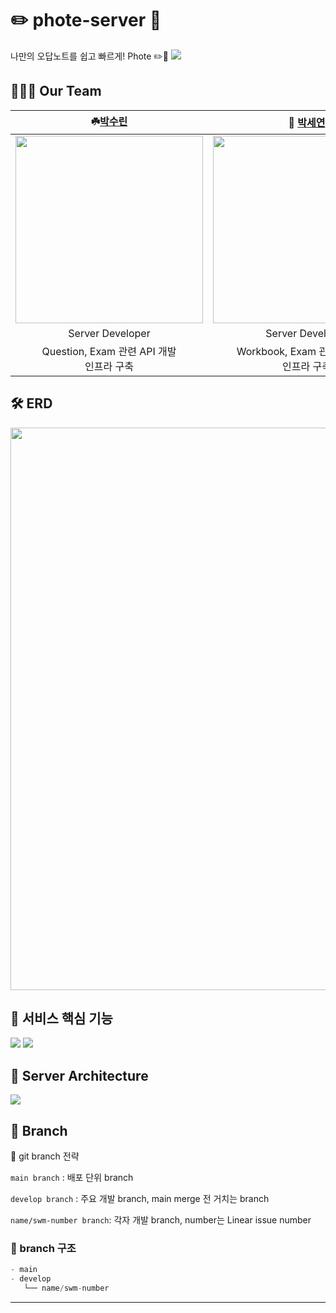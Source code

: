# ✏️ phote-server 🥔
나만의 오답노트를 쉽고 빠르게! Phote ✏️🥔
<img src="https://github.com/user-attachments/assets/20246909-a62f-44d6-8288-8a888060babc" />

## 👩‍👧‍👧 Our Team

|                         **☘️[박수린](https://github.com/RinRinPARK)**                          |                         **🫧 [박세연](https://github.com/adorableco)**                          |
  |:-------------------------------------------------------------------------------------------:|:--------------------------------------------------------------------------------------------:|
| <img src="https://avatars.githubusercontent.com/u/87180069?v=4" width="300" height="300" /> | <img src ="https://avatars.githubusercontent.com/u/90397541?v=4" width="300" height="300" /> |
|                                      Server Developer                                       |                                       Server Developer                                       |
|                         Question, Exam 관련 API 개발<br /> 인프라 구축<br />                         |                         Workbook, Exam 관련 API 개발<br /> 인프라 구축<br />                          |


## 🛠️ ERD
<img src="https://github.com/user-attachments/assets/9ee0fcbc-d4db-4853-b898-efe2fd4caff1" height="900"/>

## 🌳 서비스 핵심 기능
<img src="https://github.com/user-attachments/assets/c20130e0-ceeb-47a3-b82a-4469fa075222" />
<img src="https://github.com/user-attachments/assets/376c1165-258b-45b2-852e-32e69ca787e6" />

## 🌳 Server Architecture
<img src="https://github.com/user-attachments/assets/e61704e7-68eb-42da-a06f-dcb135f7b288" />

## 🌳 Branch

🌱 git branch 전략

`main branch` : 배포 단위 branch

`develop branch` : 주요 개발 branch, main merge 전 거치는 branch

`name/swm-number branch`: 각자 개발 branch, number는 Linear issue number

### 🌳 branch 구조

```jsx
- main
- develop
   └── name/swm-number
```

</aside>
<hr>
</br>
